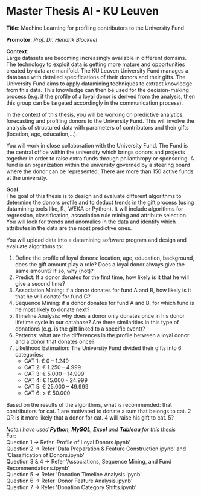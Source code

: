 # Master Thesis AI - KU Leuven
<b>Title</b>: Machine Learning for profiling contributors to the University Fund <br>

<b>Promotor</b>: <i>Prof. Dr. Hendrik Blockeel</i> <br>

<b>Context</b>: <br>
Large datasets are becoming increasingly available in different domains. The technology to exploit data is getting more mature and opportunities created by data are manifold. The KU Leuven University Fund manages a database with detailed specifications of their donors and their gifts. The University Fund aims to apply datamining techniques to extract knowledge from this data. This knowledge can then be used for the decision-making process (e.g. if the profile of a loyal donor is derived from the analysis, then this group can be targeted accordingly in the communication process). <br>

In the context of this thesis, you will be working on predictive analytics, forecasting and profiling donors to the University Fund. This will involve the analysis of structured data with parameters of contributors and their gifts (location, age, education,…). <br>

You will work in close collaboration with the University Fund. The Fund is the central office within the university which brings donors and projects together in order to raise extra funds through philanthropy or sponsoring. A fund is an organization within the university governed by a steering board where the donor can be represented. There are more than 150 active funds at the university.

<b>Goal</b>: <br>
The goal of this thesis is to design and evaluate different algorithms to determine the donors profile and to deduct trends in the gift process (using datamining tools like, R., WEKA or Python). It will include algorithms for regression, classification, association rule mining and attribute selection. You will look for trends and anomalies in the data and identify which attributes in the data are the most predictive ones. <br>

You will upload data into a datamining software program and design and evaluate algorithms to: <br>
1. Define the profile of loyal donors: location, age, education, background, does the gift amount play a role? Does a loyal donor always give the same amount? If so, why (not)? <br>
2. Predict: If a donor donates for the first time, how likely is it that he will give a second time? <br>
3. Association Mining: if a donor donates for fund A and B, how likely is it that he will donate for fund C? <br>
4. Sequence Mining: if a donor donates for fund A and B, for which fund is he most likely to donate next? <br>
5. Timeline Analysis: why does a donor only donates once in his donor lifetime cycle in our database? Are there similarities in this type of donations (e.g. is the gift linked to a specific event)? <br>
6. Patterns: what are the differences in the profile between a loyal donor and a donor that donates once? <br>
7. Likelihood Estimation: The University Fund divided their gifts into 6 categories: 
    - CAT 1: € 0 – 1.249
    - CAT 2: € 1.250 – 4.999
    - CAT 3: € 5.000 – 14.999
    - CAT 4: € 15.000 – 24.999
    - CAT 5: € 25.000 – 49.999
    - CAT 6: > € 50.000

Based on the results of the algorithms, what is recommended: that contributors for cat. 1 are motivated to donate a sum that belongs to cat. 2 OR is it more likely that a donor for cat. 4 will raise his gift to cat. 5? <br>

<i>Note:I have used <b>Python</b>, <b>MySQL</b>, <b>Excel</b> and <b>Tableau</b> for this thesis</i> <br>
For: <br>
Question 1 -> Refer 'Profile of Loyal Donors.ipynb' <br>
Question 2 -> Refer 'Data Preparation & Feature Construction.ipynb' and 'Classification of Donors.ipynb' <br>
Question 3 & 4 -> Refer 'Associations, Sequence Mining, and Fund Recommendations.ipynb' <br>
Question 5 -> Refer 'Donation Timeline Analysis.ipynb' <br>
Question 6 -> Refer 'Donor Feature Analysis.ipynb' <br>
Question 7 -> Refer 'Donation Category Shifts.ipynb'


